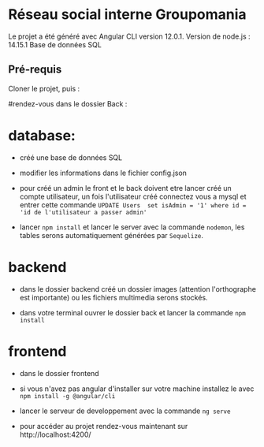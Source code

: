 # Réseau social interne Groupomania

Le projet a été généré avec Angular CLI version 12.0.1.
Version de node.js : 14.15.1
Base de données SQL

 ## Pré-requis
Cloner le projet, puis :

  #rendez-vous dans le dossier Back :
  
   # database:
   - créé une base de données SQL
   
   - modifier les informations dans le fichier config.json 
   
   - pour créé un admin le front et le back doivent etre lancer créé un compte utilisateur, un fois l'utilisateur créé connectez vous a mysql et entrer                   cette commande `UPDATE Users  set isAdmin = '1' where id = 'id de l'utilisateur a passer admin'`
   
   - lancer `npm install` et lancer le server avec la commande `nodemon`, les tables serons automatiquement générées par `Sequelize`.


   # backend
   
   - dans le dossier backend créé un dossier images (attention l'orthographe est importante) ou les fichiers multimedia serons stockés.
   
   - dans votre terminal ouvrer le dossier back et lancer la commande `npm install`


   # frontend
   
   - dans le dossier frontend 
   
   - si vous n'avez pas angular d'installer sur votre machine installez le avec `npm install -g @angular/cli`
   
   - lancer le serveur de developpement avec la commande `ng serve`
   
   - pour accéder au projet rendez-vous maintenant sur  http://localhost:4200/

